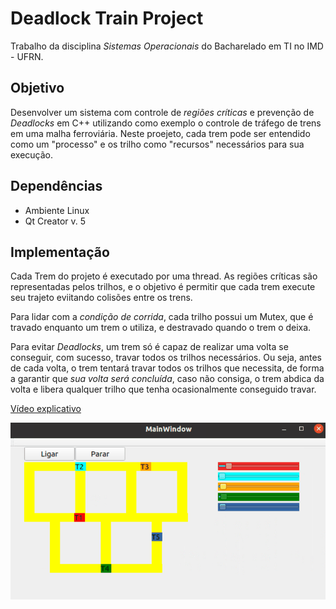 # Deadlock Train Project

Trabalho da disciplina _Sistemas Operacionais_ do Bacharelado em TI no IMD - UFRN.

## Objetivo
Desenvolver um sistema com controle de *regiões críticas* e prevenção de *Deadlocks* em C++ utilizando como exemplo o controle de tráfego de trens em uma malha ferroviária.
Neste proejeto, cada trem pode ser entendido como um "processo" e os trilho como "recursos" necessários para sua execução.

## Dependências
- Ambiente Linux
- Qt Creator v. 5

## Implementação

Cada Trem do projeto é executado por uma thread. 
As regiões críticas são representadas pelos trilhos, e o objetivo é permitir que cada trem execute seu trajeto eviitando colisões entre os trens.

Para lidar com a *condição de corrida*, cada trilho possui um Mutex, que é travado enquanto um trem o utiliza, e destravado quando o trem o deixa.

Para evitar *Deadlocks*, um trem só é capaz de realizar uma volta se conseguir, com sucesso, travar todos os trilhos necessários. 
Ou seja, antes de cada volta, o trem tentará travar todos os trilhos que necessita, de forma a garantir que *sua volta será concluída*, caso não consiga, o trem abdica
da volta e libera qualquer trilho que tenha ocasionalmente conseguido travar.

[Vídeo explicativo](https://youtu.be/9qnjwiyxczo)

![](https://github.com/jaumpedro214/deadlock_train_project/blob/main/projeto_trens_gif.gif)
